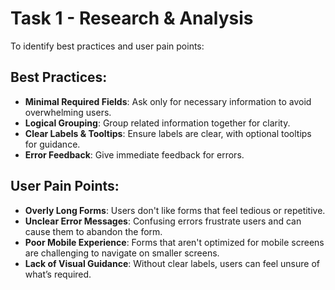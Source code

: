 # Task 1 - Research & Analysis

To identify best practices and user pain points:

## Best Practices:

- **Minimal Required Fields**: Ask only for necessary information to avoid overwhelming users.
- **Logical Grouping**: Group related information together for clarity.
- **Clear Labels & Tooltips**: Ensure labels are clear, with optional tooltips for guidance.
- **Error Feedback**: Give immediate feedback for errors.

## User Pain Points:

- **Overly Long Forms**: Users don't like forms that feel tedious or repetitive.
- **Unclear Error Messages**: Confusing errors frustrate users and can cause them to abandon the form.
- **Poor Mobile Experience**: Forms that aren't optimized for mobile screens are challenging to navigate on smaller screens.
- **Lack of Visual Guidance**: Without clear labels, users can feel unsure of what’s required.